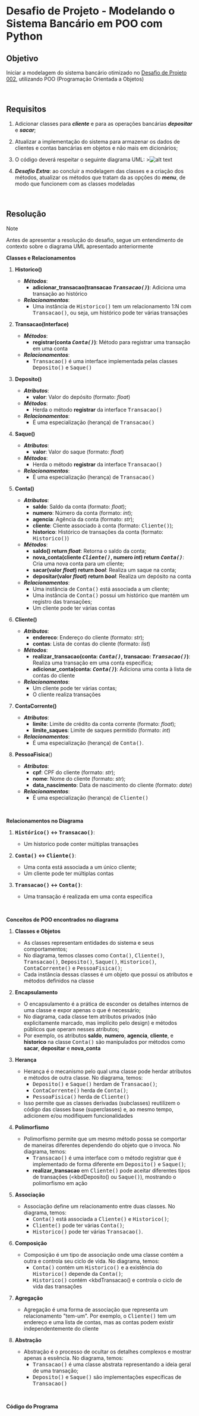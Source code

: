 # Desafio de Projeto - Modelando o Sistema Bancário em POO com Python

## Objetivo

Iniciar a modelagem do sistema bancário otimizado no [Desafio de Projeto 002](https://github.com/rodolfoom1982/treinamentos/tree/main/dio-dominando-python-e-suas-estruturas-de-dados/Desafio%20de%20Projeto%20002%20-%20Otimizando%20o%20sistema%20banc%C3%A1rio%20com%20fun%C3%A7%C3%B5es%20Python), utilizando POO (Programação Orientada a Objetos)

<br>

## Requisitos

1) Adicionar classes para ***cliente*** e para as operações bancárias ***depositar*** e ***sacar***;
2) Atualizar a implementação do sistema para armazenar os dados de clientes e contas bancárias em objetos e não mais em dicionários;
3) O código deverá respeitar o seguinte diagrama UML:
        >![alt text](readmeFiles/diagramaUML.PNG)

4) ***Desafio Extra***: ao concluir a modelagem das classes e a criação dos métodos, atualizar os métodos que tratam da as opções do ***menu***, de modo que funcionem com as classes modeladas

<br>

## Resolução

> [!NOTE]
> Antes de apresentar a resolução do desafio, segue um entendimento de contexto sobre o diagrama UML apresentado anteriormente

**Classes e Relacionamentos**

1) **Historico()**
   - ***Métodos***:
     - **adicionar_transacao(transacao *<kbd>Transacao()</kbd>*)**: Adiciona uma transação ao histórico
   - ***Relacionamentos***:
     - Uma instância de <kbd>Historico()</kbd> tem um relacionamento 1:N com <kbd>Transacao()</kbd>, ou seja, um histórico pode ter várias transações

2) **Transacao(Interface)**
   - ***Métodos***:
     - **registrar(conta *<kbd>Conta()</kbd>*)**: Método para registrar uma transação em uma conta
   - ***Relacionamentos***:
     - <kbd>Transacao()</kbd> é uma interface implementada pelas classes <kbd>Deposito()</kbd> e <kbd>Saque()</kbd>

3) **Deposito()**
   - ***Atributos***:
     - **valor**: Valor do depósito (formato: *float*)
   - ***Métodos***:
     - Herda o método **registrar** da interface <kbd>Transacao()</kbd>
   - ***Relacionamentos***:
     - É uma especialização (herança) de <kbd>Transacao()</kbd>

4) **Saque()**
   - ***Atributos***:
     - **valor**: Valor do saque (formato: *float*)
   - ***Métodos***:
     - Herda o método **registrar** da interface <kbd>Transacao()</kbd>
   - ***Relacionamentos***:
     - É uma especialização (herança) de <kbd>Transacao()</kbd>

5) **Conta()**
   - ***Atributos***:
     - **saldo**: Saldo da conta (formato: *float*);
     - **numero**: Número da conta (formato: *int*);
     - **agencia**: Agência da conta (formato: *str*);
     - **cliente**: Cliente associado à conta (formato: <kbd>Cliente()</kbd>);
     - **historico**: Histórico de transações da conta (formato: <kbd>Historico()</kbd>)
   - ***Métodos***:
     - **saldo() return *float***: Retorna o saldo da conta;
     - **nova_conta(cliente *<kbd>Cliente()</kbd>*, numero *int*) return *<kbd>Conta()</kbd>***: Cria uma nova conta para um cliente;
     - **sacar(valor *float*) return *bool***: Realiza um saque na conta;
     - **depositar(valor *float*) return *bool***: Realiza um depósito na conta
   - ***Relacionamentos***:
     - Uma instância de <kbd>Conta()</kbd> está associada a um cliente;
     - Uma instância de <kbd>Conta()</kbd> possui um histórico que mantém um registro das transações;
     - Um cliente pode ter várias contas

6) **Cliente()**
   - ***Atributos***:
     - **endereco**: Endereço do cliente (formato: *str*);
     - **contas**: Lista de contas do cliente (formato: *list*)
   - ***Métodos***:
     - **realizar_transacao(conta: *<kbd>Conta()</kbd>*, transacao: *<kbd>Transacao()</kbd>*)**: Realiza uma transação em uma conta específica;
     - **adicionar_conta(conta: *<kbd>Conta()</kbd>*)**: Adiciona uma conta à lista de contas do cliente
   - ***Relacionamentos***:
     - Um cliente pode ter várias contas;
     - O cliente realiza transações

7) **ContaCorrente()**
   - ***Atributos***:
     - **limite**: Limite de crédito da conta corrente (formato: *float*);
     - **limite_saques**: Limite de saques permitido (formato: *int*)
   - ***Relacionamentos***:
     - É uma especialização (herança) de <kbd>Conta()</kbd>.

8) **PessoaFisica**()
   - ***Atributos***:
     - **cpf**: CPF do cliente (formato: *str*);
     - **nome**: Nome do cliente (formato: *str*);
     - **data_nascimento**: Data de nascimento do cliente (formato: *date*)
   - ***Relacionamentos***:
     - É uma especialização (herança) de <kbd>Cliente()</kbd>

<br>

**Relacionamentos no Diagrama**

1) **<kbd>Histórico()</kbd> <-> <kbd>Transacao()</kbd>**:
   - Um historico pode conter múltiplas transações

2) **<kbd>Conta()</kbd> <-> <kbd>Cliente()</kbd>**:
   - Uma conta está associada a um único cliente;
   - Um cliente pode ter múltiplas contas

3) **<kbd>Transacao()</kbd> <-> <kbd>Conta()</kbd>**:
   - Uma transação é realizada em uma conta específica


<br>

**Conceitos de POO encontrados no diagrama**

1) **Classes e Objetos**
   - As classes representam entidades do sistema e seus comportamentos;
   - No diagrama, temos classes como <kbd>Conta()</kbd>, <kbd>Cliente()</kbd>, <kbd>Transacao()</kbd>, <kbd>Deposito()</kbd>, <kbd>Saque()</kbd>, <kbd>Historico()</kbd>, <kbd>ContaCorrente()</kbd> e <kbd>PessoaFisica()</kbd>;
   - Cada instância dessas classes é um objeto que possui os atributos e métodos definidos na classe

3) **Encapsulamento**
   - O encapsulamento é a prática de esconder os detalhes internos de uma classe e expor apenas o que é necessário;
   - No diagrama, cada classe tem atributos privados (não explicitamente marcado, mas implícito pelo design) e métodos públicos que operam nesses atributos;
   - Por exemplo, os atributos **saldo**, **numero**, **agencia**, **cliente**, e **historico** na classe <kbd>Conta()</kbd> são manipulados por métodos como **sacar**, **depositar** e **nova_conta**

5) **Herança**
   - Herança é o mecanismo pelo qual uma classe pode herdar atributos e métodos de outra classe. No diagrama, temos:
     - <kbd>Deposito()</kbd> e <kbd>Saque()</kbd> herdam de <kbd>Transacao()</kbd>;
     - <kbd>ContaCorrente()</kbd> herda de <kbd>Conta()</kbd>;
     - <kbd>PessoaFisica()</kbd> herda de <kbd>Cliente()</kbd>
   - Isso permite que as classes derivadas (subclasses) reutilizem o código das classes base (superclasses) e, ao mesmo tempo, adicionem e/ou modifiquem funcionalidades

4) **Polimorfismo**
   - Polimorfismo permite que um mesmo método possa se comportar de maneiras diferentes dependendo do objeto que o invoca. No diagrama, temos:
     - <kbd>Transacao()</kbd> é uma interface com o método registrar que é implementado de forma diferente em <kbd>Deposito()</kbd> e <kbd>Saque()</kbd>;
     - **realizar_transacao** em <kbd>Cliente()</kbd> pode aceitar diferentes tipos de transações (<kbdDeposito()</kbd> ou <kbd>Saque()</kbd>), mostrando o polimorfismo em ação

5) **Associação**
   - Associação define um relacionamento entre duas classes. No diagrama, temos:
     - <kbd>Conta()</kbd> está associada a <kbd>Cliente()</kbd> e <kbd>Historico()</kbd>;
     - <kbd>Cliente()</kbd> pode ter várias <kbd>Conta()</kbd>;
     - <kbd>Historico()</kbd> pode ter várias <kbd>Transacao()</kbd>.

6) **Composição**
   - Composição é um tipo de associação onde uma classe contém a outra e controla seu ciclo de vida. No diagrama, temos:
     - <kbd>Conta()</kbd> contém um <kbd>Historico()</kbd> e a existência do <kbd>Historico()</kbd> depende da <kbd>Conta()</kbd>;
     - <kbd>Historico()</kbd> contém <kbdTransacao()</kbd> e controla o ciclo de vida das transações

7) **Agregação**
   - Agregação é uma forma de associação que representa um relacionamento "tem-um". Por exemplo, o <kbd>Cliente()</kbd> tem um endereço e uma lista de contas, mas as contas podem existir independentemente do cliente

8) **Abstração**
   - Abstração é o processo de ocultar os detalhes complexos e mostrar apenas a essência. No diagrama, temos:
     - <kbd>Transacao()</kbd> é uma classe abstrata representando a ideia geral de uma transação;
     - <kbd>Deposito()</kbd> e <kbd>Saque()</kbd> são implementações específicas de <kbd>Transacao()</kbd>


<br>

**Código do Programa**
~~~Python
~~~
